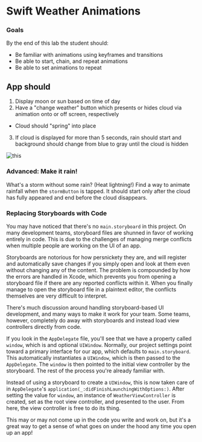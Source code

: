 # Swift Weather Animations

### Goals
By the end of this lab the student should:

  * Be familiar with animations using keyframes and transitions
  * Be able to start, chain, and repeat animations
  * Be able to set animations to repeat

## App should

1. Display moon or sun based on time of day
2. Have a "change weather" button which presents or hides cloud via animation onto or off screen, respectively
  * Cloud should "spring" into place
3. If cloud is displayed for more than 5 seconds, rain should start and background should change from blue to gray until the cloud is hidden

![this](https://media.giphy.com/media/l3vRbYYtb0nZMs2A0/giphy.gif)

### Advanced: Make it rain!

What's a storm without some rain? (Heat lightning!) Find a way to animate rainfall when the `stormButton` is tapped. It should start only after the cloud has fully appeared and end before the cloud disappears.

### Replacing Storyboards with Code

You may have noticed that there's no `main.storyboard` in this project. On many development teams, storyboard files are shunned in favor of working entirely in code. This is due to the challenges of managing merge conflicts when multiple people are working on the UI of an app.

Storyboards are notorious for how persnickety they are, and will register and automatically save changes if you simply open and look at them even without changing any of the content. The problem is compounded by how the errors are handled in Xcode, which prevents you from opening a storyboard file if there are any reported conflicts within it. When you finally manage to open the storyboard file in a plaintext editor, the conflicts themselves are very difficult to interpret.

There's much discussion around handling storyboard-based UI development, and many ways to make it work for your team. Some teams, however, completely do away with storyboards and instead load view controllers directly from code.

If you look in the `AppDelegate` file, you'll see that we have a property called `window`, which is and optional `UIWindow`. Normally, our project settings point toward a primary interface for our app, which defaults to `main.storyboard`. This automatically instantiates a `UIWindow`, which is then passed to the `AppDelegate`. The `window` is then pointed to the initial view controller by the storyboard. The rest of the process you're already familiar with.

Instead of using a storyboard to create a `UIWindow`, this is now taken care of in `AppDelegate`'s `application(_:didFinishLaunchingWithOptions:)`. After setting the value for `window`, an instance of `WeatherViewController` is created, set as the root view controller, and presented to the user. From here, the view controller is free to do its thing.

This may or may not come up in the code you write and work on, but it's a great way to get a sense of what goes on under the hood any time you open up an app!